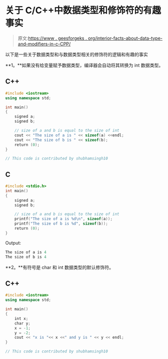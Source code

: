 # 关于 C/C++中数据类型和修饰符的有趣事实

> 原文:[https://www . geesforgeks . org/interior-facts-about-data-type-and-modifiers-in-c-CPP/](https://www.geeksforgeeks.org/interesting-facts-about-data-types-and-modifiers-in-c-cpp/)

以下是一些关于数据类型和与数据类型相关的修饰符的逻辑和有趣的事实

**1。**如果没有给变量赋予数据类型，编译器会自动将其转换为 int 数据类型。

## C++

```cpp
#include <iostream>
using namespace std;

int main()
{
    signed a;
    signed b;

    // size of a and b is equal to the size of int
    cout << "The size of a is " << sizeof(a) <<endl; 
    cout << "The size of b is " << sizeof(b); 
    return (0);
}

// This code is contributed by shubhamsingh10
```

## C

```cpp
#include <stdio.h>
int main()
{
    signed a;
    signed b;

    // size of a and b is equal to the size of int
    printf("The size of a is %d\n", sizeof(a)); 
    printf("The size of b is %d", sizeof(b)); 
    return (0);
}
```

Output:

```cpp
The size of a is 4
The size of b is 4

```

**2。**有符号是 char 和 int 数据类型的默认修饰符。

## C++

```cpp
#include <iostream>
using namespace std;

int main()
{
    int x;
    char y;
    x = -1;
    y = -2;
    cout << "x is "<< x <<" and y is " << y << endl;
}

// This code is contributed by shubhamsingh10
```